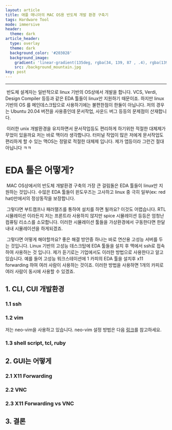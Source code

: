 ```yaml
---
layout: article
title: 애플 매니아의 MAC OS용 반도체 개발 환경 구축기
tags: Hardware Tool
mode: immersive
header:
  theme: dark
article_header:
  type: overlay
  theme: dark
  background_color: '#203028'
  background_image:
    gradient: 'linear-gradient(135deg, rgba(34, 139, 87 , .4), rgba(139, 34, 139, .4))'
    src: /background_mountain.jpg
key: post
---
```


<!--more-->

---

​	반도체 설계자는 일반적으로 linux 기반의 OS상에서 개발을 합니다. VCS, Verdi, Design Compiler 등등과 같은 EDA  툴들이 linux만 지원하기 때문이죠. 하지만 linux 기반의 OS 를 메인데스크탑으로 사용하기에는 불편한점이 한둘이 아닙니다. 저의 경우는 Ubuntu 20.04 버전을 사용중인데 문서작업, 사운드 버그 등등의 문제점이 산재합니다. 

​	이러한 unix 개발환경을 유지하면서 문서작업등도 편리하게 하기위한 적절한 대체제가 무었이 있을까요 저는 바로 맥이라 생각합니다. 터미널 작업이 많은 저에게 문서작업도 편리하게 할 수 있는 맥OS는 정말로 적절한 대체제 입니다. 제가 앱등이라 그런건 절대 아닙니다 ㅋㅋ

# EDA 툴은 어떻게?

​	MAC OS상에서의 반도체 개발환경 구축의 가장 큰 걸림돌은 EDA 툴들이 linux만 지원하는 것입니다. 수많은 EDA 툴들이 윈도우즈는 고사하고 linux 중 극히 일부(ex: red hat)만에서의 정상동작을 보장합니다.

​	그렇다면 부트캠프나 패러랠즈를 통하여 설치를 하면 될까요? 이것도 어렵습니다. RTL 시뮬레이션 이라든지 저는 프론트라 사용하지 않지만 spice 시뮬레이션 등등은 엄청난 컴퓨팅 리소스를 소모합니다. 이러한 시뮬레이션 툴들을 가상환경에서 구동한다면 한달 내내 시뮬레이션을 하게되겠죠.

​	그렇다면 어떻게 해야할까요? 좋은 해결 방안중 하나는 바로 연산용 고성능 서버를 두는 것입니다. Linux 기반의 고성능 데스크탑에 EDA 툴들을 설치 후 맥에서 ssh로 접속하여 사용하는 것 입니다. 제가 듣기로는 기업에서도 이러한 방법으로 사용한다고 알고 있습니다. 예를 들어 고성능 워크스테이션에 1 카피의 EDA 툴을 설치후 x11 forwarding 하여 여러 사람이 사용하는 것이죠. 이러한 방법을 사용하면 1개의 카피로 여러 사람이 동시에 사용할 수 있겠죠.

## 1. CLI, CUI 개발환경

### 1.1 ssh







### 1.2 vim



저는 neo-vim을 사용하고 있습니다. neo-vim 설정 방법은 다음 [링크](https://parkdongho.github.io/2021/12/22/neovim-설정하기.html)를 참고하세요.



### 1.3 shell script, tcl, ruby







## 2. GUI는 어떻게

### 2.1 X11 Forwarding







### 2.2 VNC







### 2.3 X11 Forwarding vs VNC







## 3. 결론

